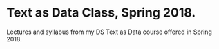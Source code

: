 # Text as Data Class, Spring 2018.

Lectures and syllabus from my DS Text as Data course offered in Spring 2018.
